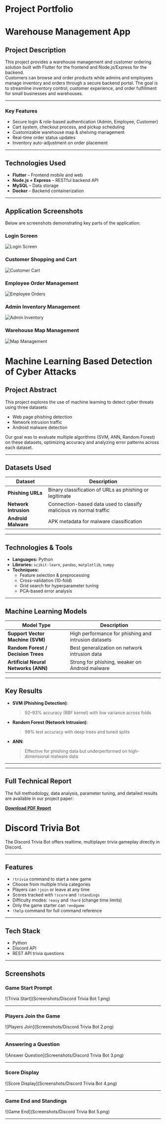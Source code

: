# Project Portfolio

# Warehouse Management App

## Project Description

This project provides a warehouse management and customer ordering solution built with Flutter for the frontend and Node.js/Express for the backend.  
Customers can browse and order products while admins and employees manage inventory and orders through a secure backend portal.
The goal is to streamline inventory control, customer experience, and order fulfillment for small businesses and warehouses.

---


### Key Features

- Secure login & role-based authentication (Admin, Employee, Customer)
- Cart system, checkout process, and pickup scheduling
- Customizable warehouse map & shelving management
- Real-time order status updates
- Inventory auto-adjustment on order placement

---

## Technologies Used

- **Flutter** – Frontend mobile and web
- **Node.js + Express** – RESTful backend API
- **MySQL** – Data storage
- **Docker** – Backend containerization

---

## Application Screenshots

Below are screenshots demonstrating key parts of the application:

### Login Screen
![Login Screen](Screenshots/login_screen.png)

### Customer Shopping and Cart
![Customer Cart](Screenshots/customer_cart.png)

### Employee Order Management
![Employee Orders](Screenshots/employee_manage_orders.png)

### Admin Inventory Management
![Admin Inventory](Screenshots/admin_inventory_screen.png)

### Warehouse Map Management
![Map Management](Screenshots/warehouse_map.png)







# Machine Learning Based Detection of Cyber Attacks


## Project Abstract

This project explores the use of machine learning to detect cyber threats using three datasets:  
- Web page phishing detection  
- Network intrusion traffic  
- Android malware detection  

Our goal was to evaluate multiple algorithms (SVM, ANN, Random Forest) on these datasets, optimizing accuracy and analyzing error patterns across each dataset.

---

## Datasets Used

| Dataset                     | Description                                                                 |
|-----------------------------|-----------------------------------------------------------------------------|
| **Phishing URLs**           | Binary classification of URLs as phishing or legitimate                     |
| **Network Intrusion**       | Connection-based data used to classify malicious vs normal traffic          |
| **Android Malware**         | APK metadata for malware classification                                     |

---

## Technologies & Tools

- **Languages:** Python
- **Libraries:** `scikit-learn`, `pandas`, `matplotlib`, `numpy`
- **Techniques:**  
  - Feature selection & preprocessing  
  - Cross-validation (10-fold)  
  - Grid search for hyperparameter tuning  
  - PCA-based error analysis

---

##  Machine Learning Models

| Model Type           | Description |
|----------------------|-------------|
| **Support Vector Machine (SVM)** | High performance for phishing and intrusion datasets |
| **Random Forest / Decision Trees** | Best generalization on network intrusion data |
| **Artificial Neural Networks (ANN)** | Strong for phishing, weaker on Android malware |

---

## Key Results

- **SVM (Phishing Detection)**:  
  > 92–93% accuracy (RBF kernel) with low variance across folds  
- **Random Forest (Network Intrusion)**:  
  > 99% test accuracy with deep trees and tuned splits  
- **ANN**:  
  > Effective for phishing data but underperformed on high-dimensional malware data

---


---

## Full Technical Report

The full methodology, data analysis, parameter tuning, and detailed results are available in our project paper:

[**Download PDF Report**](Screenshots/ML_based_detection_of_cyber_attacks.pdf)






#  Discord Trivia Bot

The Discord Trivia Bot offers realtime, multiplayer trivia gameplay directly in Discord.

---

##  Features

- `!trivia` command to start a new game
- Choose from multiple trivia categories
- Players can `!join` or leave at any time
- Scores tracked with `!score` and `!standings`
- Difficulty modes: `!easy` and `!hard` (change time limits)
- Only the game starter can `!endgame`
- `!help` command for full command reference

---

## Tech Stack

- Python 
- Discord API
- REST API trivia questions

---

## Screenshots

### Game Start Prompt
![Trivia Start](Screenshots/Discord Trivia Bot 1.png)

---

### Players Join the Game
![Players Join](Screenshots/Discord Trivia Bot 2.png)

---

### Answering a Question
![Answer Question](Screenshots/Discord Trivia Bot 3.png)

---

### Score Display
![Score Display](Screenshots/Discord Trivia Bot 4.png)

---

### Game End and Standings
![Game End](Screenshots/Discord Trivia Bot 5.png)


---





